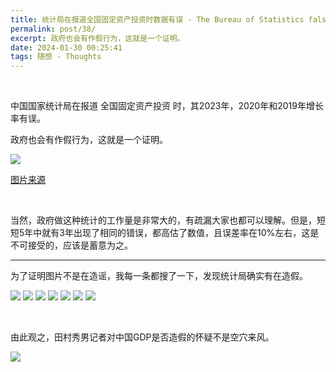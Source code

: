 ```yaml
---
title: 统计局在报道全国固定资产投资时数据有误 - The Bureau of Statistics falsified data in their report on national fixed-asset investment.
permalink: post/38/
excerpt: 政府也会有作假行为，这就是一个证明。
date: 2024-01-30 00:25:41
tags: 随想 - Thoughts
---
```


<br>

中国国家统计局在报道 全国固定资产投资 时，其2023年，2020年和2019年增长率有误。

政府也会有作假行为，这就是一个证明。

![](1.jpeg)

[图片来源](https://twitter.com/torontobigface/status/1752182533582954558?s=46)

<br>

当然，政府做这种统计的工作量是非常大的，有疏漏大家也都可以理解。但是，短短5年中就有3年出现了相同的错误，都高估了数值，且误差率在10%左右，这是不可接受的，应该是蓄意为之。

---

为了证明图片不是在造谣，我每一条都搜了一下，发现统计局确实有在造假。

![](2.jpeg)
![](3.jpeg)
![](4.jpeg)
![](5.jpeg)
![](6.jpeg)
![](7.jpeg)
![](8.jpeg)

<br>

由此观之，田村秀男记者对中国GDP是否造假的怀疑不是空穴来风。

![](9.jpeg)